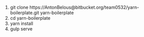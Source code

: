 <ol>
    <li>git clone https://AntonBelous@bitbucket.org/team0532/yarn-boilerplate.git yarn-boilerplate</li>
    <li>cd yarn-boilerplate</li>
    <li>yarn install</li>
    <li>gulp serve</li>
</ul>